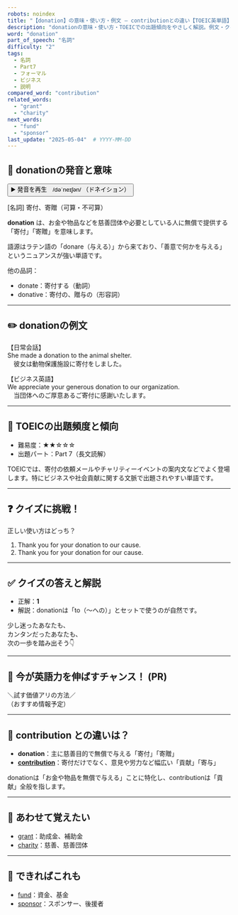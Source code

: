 ```yaml
---
robots: noindex
title: "【donation】の意味・使い方・例文 ― contributionとの違い【TOEIC英単語】"
description: "donationの意味・使い方・TOEICでの出題傾向をやさしく解説。例文・クイズ付きでcontributionとの違いもわかりやすく学べます。"
word: "donation"
part_of_speech: "名詞"
difficulty: "2"
tags:
  - 名詞
  - Part7
  - フォーマル
  - ビジネス
  - 説明
compared_word: "contribution"
related_words:
  - "grant"
  - "charity"
next_words:
  - "fund"
  - "sponsor"
last_update: "2025-05-04"  # YYYY-MM-DD
---
```


## 🔰 donationの発音と意味

<button class="play-audio" onclick="playTTS('donation')">
  <span class="play-audio-main">
    ▶️ 発音を再生　/dəˈneɪʃən/
  </span>
  <span class="play-audio-sub">
    （ドネイション）
  </span>
</button>

[名詞] 寄付、寄贈（可算・不可算）

**donation** は、お金や物品などを慈善団体や必要としている人に無償で提供する「寄付」「寄贈」を意味します。

語源はラテン語の「donare（与える）」から来ており、「善意で何かを与える」というニュアンスが強い単語です。

他の品詞：  
- donate：寄付する（動詞）
- donative：寄付の、贈与の（形容詞）

---

## ✏️ donationの例文

【日常会話】  
She made a donation to the animal shelter.  
　彼女は動物保護施設に寄付をしました。

【ビジネス英語】  
We appreciate your generous donation to our organization.  
　当団体へのご厚意あるご寄付に感謝いたします。

---

## 🎯 TOEICの出題頻度と傾向

- 難易度：★★☆☆☆
- 出題パート：Part 7（長文読解）

TOEICでは、寄付の依頼メールやチャリティーイベントの案内文などでよく登場します。特にビジネスや社会貢献に関する文脈で出題されやすい単語です。

---

## ❓ クイズに挑戦！

正しい使い方はどっち？

1. Thank you for your donation to our cause.  
2. Thank you for your donation for our cause.

---

## ✅ クイズの答えと解説

- 正解：**1**
- 解説：donationは「to（〜への）」とセットで使うのが自然です。

少し迷ったあなたも、  
カンタンだったあなたも、  
次の一歩を踏み出そう👇️

---

## 🚀 今が英語力を伸ばすチャンス！ (PR)

<div class="info-center">
＼試す価値アリの方法／<br>  
（おすすめ情報予定）
</div>

---

## 🤔  contribution との違いは？

- **donation**：主に慈善目的で無償で与える「寄付」「寄贈」
- **[contribution](/word/contribution/)**：寄付だけでなく、意見や労力など幅広い「貢献」「寄与」

donationは「お金や物品を無償で与える」ことに特化し、contributionは「貢献」全般を指します。

---

## 🧩 あわせて覚えたい

- [grant](/word/grant/)：助成金、補助金
- [charity](/word/charity/)：慈善、慈善団体

---

## 📖 できればこれも

- [fund](/word/fund/)：資金、基金
- [sponsor](/word/sponsor/)：スポンサー、後援者

<!-- cvid: aid20_bid19 -->
